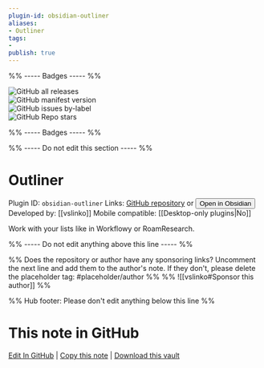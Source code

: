 ```yaml
---
plugin-id: obsidian-outliner
aliases:
- Outliner
tags: 
- 
publish: true
---
```


%% ----- Badges ----- %%

![GitHub all releases](https://img.shields.io/github/downloads/vslinko/obsidian-outliner/total?color=573E7A&logo=github&style=for-the-badge)   
![GitHub manifest version](https://img.shields.io/github/manifest-json/v/vslinko/obsidian-outliner?color=573E7A&logo=github&style=for-the-badge)   
![GitHub issues by-label](https://img.shields.io/github/issues/vslinko/obsidian-outliner/help%20wanted?color=573E7A&logo=github&style=for-the-badge)   
![GitHub Repo stars](https://img.shields.io/github/stars/vslinko/obsidian-outliner?color=573E7A&logo=github&style=for-the-badge)

%% ----- Badges ----- %%

%% ----- Do not edit this section ----- %%

# Outliner

Plugin ID: `obsidian-outliner`
Links: [GitHub repository](https://github.com/vslinko/obsidian-outliner) or [<button id=HH>Open in Obsidian</button>](obsidian://goto-plugin?id=obsidian-outliner)
Developed by: [[vslinko]]
Mobile compatible: [[Desktop-only plugins|No]]

Work with your lists like in Workflowy or RoamResearch.

%% ----- Do not edit anything above this line ----- %% 

%% Does the repository or author have any sponsoring links? Uncomment the next line and add them to the author's note. If they don't, please delete the placeholder tag: #placeholder/author %%
%% ![[vslinko#Sponsor this author]] %%

%% Hub footer: Please don't edit anything below this line %%

# This note in GitHub

<span class="git-footer">[Edit In GitHub](https://github.dev/obsidian-community/obsidian-hub/blob/main/02%20-%20Community%20Expansions/02.05%20All%20Community%20Expansions/Plugins/obsidian-outliner.md "git-hub-edit-note") | [Copy this note](https://raw.githubusercontent.com/obsidian-community/obsidian-hub/main/02%20-%20Community%20Expansions/02.05%20All%20Community%20Expansions/Plugins/obsidian-outliner.md "git-hub-copy-note") | [Download this vault](https://github.com/obsidian-community/obsidian-hub/archive/refs/heads/main.zip "git-hub-download-vault") </span>